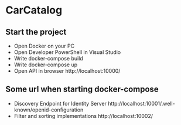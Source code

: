 # CarCatalog

## Start the project

- Open Docker on your PC
- Open Developer PowerShell in Visual Studio
- Write docker-compose build
- Write docker-compose up
- Open API in browser http://localhost:10000/

## Some url when starting docker-compose

- Discovery Endpoint for Identity Server http://localhost:10001/.well-known/openid-configuration
- Filter and sorting implementations http://localhost:10002/
